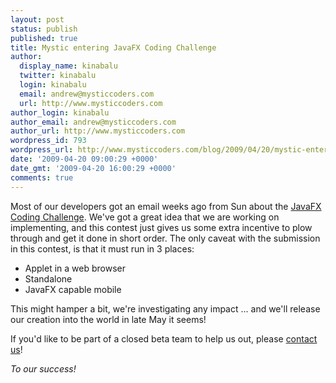 ```yaml
---
layout: post
status: publish
published: true
title: Mystic entering JavaFX Coding Challenge
author:
  display_name: kinabalu
  twitter: kinabalu
  login: kinabalu
  email: andrew@mysticcoders.com
  url: http://www.mysticcoders.com
author_login: kinabalu
author_email: andrew@mysticcoders.com
author_url: http://www.mysticcoders.com
wordpress_id: 793
wordpress_url: http://www.mysticcoders.com/blog/2009/04/20/mystic-entering-javafx-coding-challenge/
date: '2009-04-20 09:00:29 +0000'
date_gmt: '2009-04-20 16:00:29 +0000'
comments: true
---
```

Most of our developers got an email weeks ago from Sun about the <a href="http://javafx.com/challenge/?intcmp=2668" title="JavaFX Coding Challenge" target="_blank">JavaFX Coding Challenge</a>. We've got a great idea that we are working on implementing, and this contest just gives us some extra incentive to plow through and get it done in short order. The only caveat with the submission in this contest, is that it must run in 3 places:

<ul>
<li>Applet in a web browser</li>
<li>Standalone</li>
<li>JavaFX capable mobile</li>
</ul>
This might hamper a bit, we're investigating any impact ... and we'll release our creation into the world in late May it seems!

If you'd like to be part of a closed beta team to help us out, please <a href="http://www.mysticcoders.com/contact/" title="Mystic Contact Us" target="_top">contact us</a>!

<em>To our success!</em>

